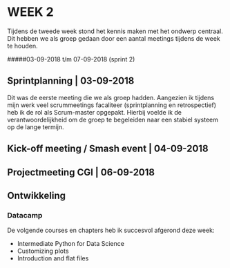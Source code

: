 # WEEK 2
Tijdens de tweede week stond het kennis maken met het ondwerp centraal. Dit hebben we als groep gedaan 
door een aantal meetings tijdens de week te houden. 

#####03-09-2018 t/m 07-09-2018 (sprint 2) 

## Sprintplanning | 03-09-2018
Dit was de eerste meeting die we als groep hadden. Aangezien ik tijdens mijn werk veel scrummeetings facaliteer 
(sprintplanning en retrospectief) heb ik de rol als Scrum-master opgepakt. Hierbij voelde ik de verantwoordelijkheid 
om de groep te begeleiden naar een stabiel systeem op de lange termijn. 

## Kick-off meeting / Smash event | 04-09-2018


## Projectmeeting CGI |  06-09-2018



## Ontwikkeling

### Datacamp
De volgende courses en chapters heb ik succesvol afgerond deze week:
- Intermediate Python for Data Science
- Customizing plots
- Introduction and flat files
